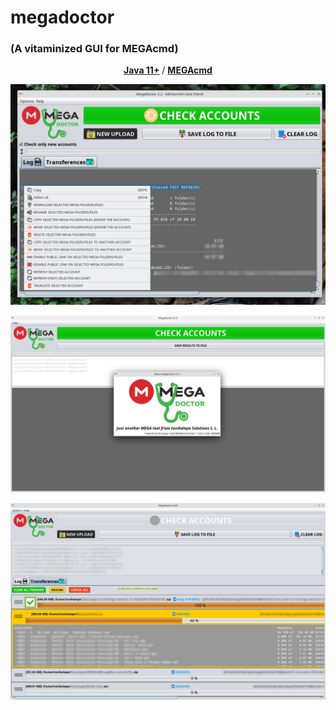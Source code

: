 # megadoctor

### (A vitaminized GUI for MEGAcmd)

<p align="center"><a href="https://adoptopenjdk.net/"><b>Java 11+</b></a> / <a href="https://github.com/meganz/MEGAcmd"><b>MEGAcmd</b></a></p>
<p align="center"><img src="https://github.com/tonikelope/megadoctor/raw/main/snapshots/9900.png"></p>
<p align="center"><img src="https://github.com/tonikelope/megadoctor/raw/main/snapshots/screenshot.png"></p>
<p align="center"><img src="https://github.com/tonikelope/megadoctor/raw/main/snapshots/transfer.png"></p>
